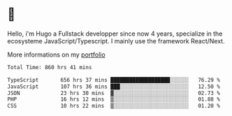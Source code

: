 # 👋 

Hello, i'm Hugo a Fullstack developper since now 4 years, specialize in the ecosysteme JavaScript/Typescript. I mainly use the framework React/Next.

More informations on my [portfolio](https://hcampos.fr)

<!--START_SECTION:waka-->

```txt
Total Time: 860 hrs 41 mins

TypeScript       656 hrs 37 mins ███████████████████░░░░░░   76.29 %
JavaScript       107 hrs 36 mins ███░░░░░░░░░░░░░░░░░░░░░░   12.50 %
JSON             23 hrs 30 mins  ▓░░░░░░░░░░░░░░░░░░░░░░░░   02.73 %
PHP              16 hrs 12 mins  ▒░░░░░░░░░░░░░░░░░░░░░░░░   01.88 %
CSS              10 hrs 22 mins  ▒░░░░░░░░░░░░░░░░░░░░░░░░   01.20 %
```

<!--END_SECTION:waka-->
